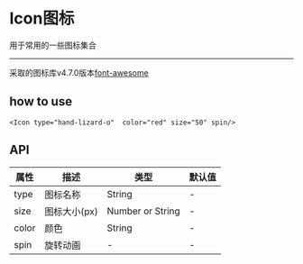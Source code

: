 #  Icon图标
用于常用的一些图标集合
***
采取的图标库v4.7.0版本[font-awesome](http://fontawesome.dashgame.com/)
## how to use
`<Icon type="hand-lizard-o"  color="red" size="50" spin/> `

## API 
| 属性  | 描述|  类型|  默认值|  
| ---------- | -----------| -----------|-----------|
| type   |   图标名称 | String|  - |
| size    | 图标大小(px)   |  Number or String  |   - |
| color   | 颜色    |   String |   - |
| spin   | 旋转动画   |   - |   - |